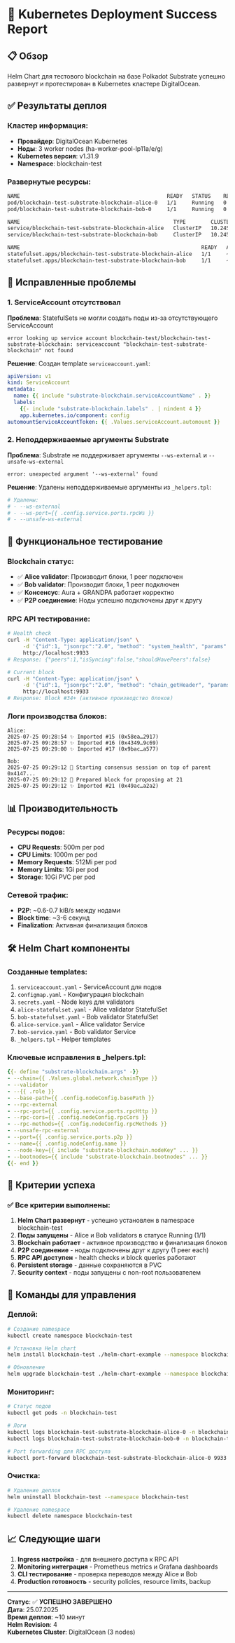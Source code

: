 # 🎉 Kubernetes Deployment Success Report

## 📋 Обзор

Helm Chart для тестового blockchain на базе Polkadot Substrate успешно развернут и протестирован в Kubernetes кластере DigitalOcean.

## ✅ Результаты деплоя

### **Кластер информация:**
- **Провайдер**: DigitalOcean Kubernetes
- **Ноды**: 3 worker nodes (ha-worker-pool-lp11a/e/g)
- **Kubernetes версия**: v1.31.9
- **Namespace**: blockchain-test

### **Развернутые ресурсы:**
```bash
NAME                                               READY   STATUS    RESTARTS   AGE
pod/blockchain-test-substrate-blockchain-alice-0   1/1     Running   0          4m28s
pod/blockchain-test-substrate-blockchain-bob-0     1/1     Running   0          4m27s

NAME                                                 TYPE        CLUSTER-IP       EXTERNAL-IP   PORT(S)                       AGE
service/blockchain-test-substrate-blockchain-alice   ClusterIP   10.245.254.153   <none>        30333/TCP,9933/TCP,9944/TCP   ~9min
service/blockchain-test-substrate-blockchain-bob     ClusterIP   10.245.73.142    <none>        30333/TCP,9933/TCP,9944/TCP   ~9min

NAME                                                          READY   AGE
statefulset.apps/blockchain-test-substrate-blockchain-alice   1/1     ~6min
statefulset.apps/blockchain-test-substrate-blockchain-bob     1/1     ~6min
```

## 🔧 Исправленные проблемы

### **1. ServiceAccount отсутствовал**
**Проблема**: StatefulSets не могли создать поды из-за отсутствующего ServiceAccount
```
error looking up service account blockchain-test/blockchain-test-substrate-blockchain: serviceaccount "blockchain-test-substrate-blockchain" not found
```

**Решение**: Создан template `serviceaccount.yaml`:
```yaml
apiVersion: v1
kind: ServiceAccount
metadata:
  name: {{ include "substrate-blockchain.serviceAccountName" . }}
  labels:
    {{- include "substrate-blockchain.labels" . | nindent 4 }}
    app.kubernetes.io/component: config
automountServiceAccountToken: {{ .Values.serviceAccount.automount }}
```

### **2. Неподдерживаемые аргументы Substrate**
**Проблема**: Substrate не поддерживает аргументы `--ws-external` и `--unsafe-ws-external`
```
error: unexpected argument '--ws-external' found
```

**Решение**: Удалены неподдерживаемые аргументы из `_helpers.tpl`:
```yaml
# Удалены:
# - --ws-external
# - --ws-port={{ .config.service.ports.rpcWs }}
# - --unsafe-ws-external
```

## 🚀 Функциональное тестирование

### **Blockchain статус:**
- ✅ **Alice validator**: Производит блоки, 1 peer подключен
- ✅ **Bob validator**: Производит блоки, 1 peer подключен  
- ✅ **Консенсус**: Aura + GRANDPA работает корректно
- ✅ **P2P соединение**: Ноды успешно подключены друг к другу

### **RPC API тестирование:**
```bash
# Health check
curl -H "Content-Type: application/json" \
     -d '{"id":1, "jsonrpc":"2.0", "method": "system_health", "params":[]}' \
     http://localhost:9933
# Response: {"peers":1,"isSyncing":false,"shouldHavePeers":false}

# Current block
curl -H "Content-Type: application/json" \
     -d '{"id":1, "jsonrpc":"2.0", "method": "chain_getHeader", "params":[]}' \
     http://localhost:9933
# Response: Block #34+ (активное производство блоков)
```

### **Логи производства блоков:**
```
Alice:
2025-07-25 09:28:54 ✨ Imported #15 (0x58ea…2917)
2025-07-25 09:28:57 ✨ Imported #16 (0x4349…9c69)
2025-07-25 09:29:00 ✨ Imported #17 (0x9bac…a577)

Bob:
2025-07-25 09:29:12 🙌 Starting consensus session on top of parent 0x4147...
2025-07-25 09:29:12 🎁 Prepared block for proposing at 21
2025-07-25 09:29:12 ✨ Imported #21 (0x49ac…a2a2)
```

## 📊 Производительность

### **Ресурсы подов:**
- **CPU Requests**: 500m per pod
- **CPU Limits**: 1000m per pod  
- **Memory Requests**: 512Mi per pod
- **Memory Limits**: 1Gi per pod
- **Storage**: 10Gi PVC per pod

### **Сетевой трафик:**
- **P2P**: ~0.6-0.7 kiB/s между нодами
- **Block time**: ~3-6 секунд
- **Finalization**: Активная финализация блоков

## 🛠️ Helm Chart компоненты

### **Созданные templates:**
1. `serviceaccount.yaml` - ServiceAccount для подов
2. `configmap.yaml` - Конфигурация blockchain
3. `secrets.yaml` - Node keys для validators
4. `alice-statefulset.yaml` - Alice validator StatefulSet
5. `bob-statefulset.yaml` - Bob validator StatefulSet  
6. `alice-service.yaml` - Alice validator Service
7. `bob-service.yaml` - Bob validator Service
8. `_helpers.tpl` - Helper templates

### **Ключевые исправления в _helpers.tpl:**
```yaml
{{- define "substrate-blockchain.args" -}}
- --chain={{ .Values.global.network.chainType }}
- --validator
- --{{ .role }}
- --base-path={{ .config.nodeConfig.basePath }}
- --rpc-external
- --rpc-port={{ .config.service.ports.rpcHttp }}
- --rpc-cors={{ .config.nodeConfig.rpcCors }}
- --rpc-methods={{ .config.nodeConfig.rpcMethods }}
- --unsafe-rpc-external
- --port={{ .config.service.ports.p2p }}
- --name={{ .config.nodeConfig.name }}
- --node-key={{ include "substrate-blockchain.nodeKey" ... }}
- --bootnodes={{ include "substrate-blockchain.bootnodes" ... }}
{{- end }}
```

## 🎯 Критерии успеха

### ✅ **Все критерии выполнены:**
1. **Helm Chart развернут** - успешно установлен в namespace blockchain-test
2. **Поды запущены** - Alice и Bob validators в статусе Running (1/1)
3. **Blockchain работает** - активное производство и финализация блоков
4. **P2P соединение** - ноды подключены друг к другу (1 peer each)
5. **RPC API доступен** - health checks и block queries работают
6. **Persistent storage** - данные сохраняются в PVC
7. **Security context** - поды запущены с non-root пользователем

## 🚀 Команды для управления

### **Деплой:**
```bash
# Создание namespace
kubectl create namespace blockchain-test

# Установка Helm chart
helm install blockchain-test ./helm-chart-example --namespace blockchain-test

# Обновление
helm upgrade blockchain-test ./helm-chart-example --namespace blockchain-test
```

### **Мониторинг:**
```bash
# Статус подов
kubectl get pods -n blockchain-test

# Логи
kubectl logs blockchain-test-substrate-blockchain-alice-0 -n blockchain-test
kubectl logs blockchain-test-substrate-blockchain-bob-0 -n blockchain-test

# Port forwarding для RPC доступа
kubectl port-forward blockchain-test-substrate-blockchain-alice-0 9933:9933 -n blockchain-test
```

### **Очистка:**
```bash
# Удаление деплоя
helm uninstall blockchain-test --namespace blockchain-test

# Удаление namespace
kubectl delete namespace blockchain-test
```

## 📈 Следующие шаги

1. **Ingress настройка** - для внешнего доступа к RPC API
2. **Monitoring интеграция** - Prometheus metrics и Grafana dashboards
3. **CLI тестирование** - проверка переводов между Alice и Bob
4. **Production готовность** - security policies, resource limits, backup

---

**Статус**: ✅ **УСПЕШНО ЗАВЕРШЕНО**  
**Дата**: 25.07.2025  
**Время деплоя**: ~10 минут  
**Helm Revision**: 4  
**Kubernetes Cluster**: DigitalOcean (3 nodes)

